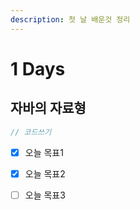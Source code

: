 ```yaml
---
description: 첫 날 배운것 정리
---
```


# 1 Days

## 자바의 자료형

```java
// 코드쓰기
```

* [x] 오늘 목표1
* [x] 오늘 목표2
* [ ] 오늘 목표3



